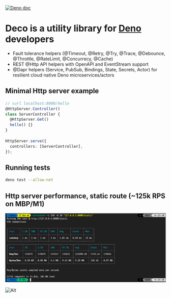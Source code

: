 [![Deno doc](https://doc.deno.land/badge.svg)](https://doc.deno.land/https/deno.land/x/deco/mod.ts)

# Deco is a utility library for [Deno](https://deno.land) developers

- Fault tolerance helpers (@Timeout, @Retry, @Try, @Trace, @Debounce, @Throttle,
  @RateLimit, @Concurrecy, @Cache)
- REST @Http API helpers with OpenAPI and EventStream support
- @Dapr helpers (Service, PubSub, Bindings, State, Secrets, Actor) for resilient
  cloud native Deno microservices/actors

## Minimal Http server example

```typescript
// curl localhost:8080/hello 
@HttpServer.Controller()
class ServerController {
  @HttpServer.Get()
  hello() {}
}

HttpServer.serve({
  controllers: [ServerController],
});
```

## Running tests

```sh
deno test --allow-net
```

## Http server performance, static route (~125k RPS on MBP/M1)

![Http server benchmark](images/bench.png)

![Alt](https://repobeats.axiom.co/api/embed/65f6f2f7d5aacd6dd7e28591bd3878d151d34f6a.svg "Repobeats analytics image")
